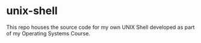 # unix-shell
This repo houses the source code for my own UNIX Shell developed as part of my Operating Systems Course.
